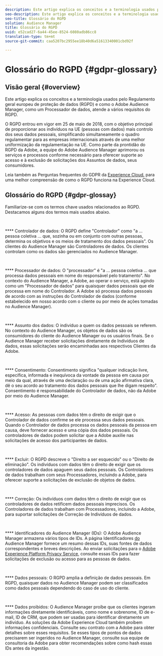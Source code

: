 ```yaml
---
description: Este artigo explica os conceitos e a terminologia usados pelo Regulamento geral europeu de proteção de dados (RGPD) e como o Adobe Audience Manager, como um Processador de dados, atende a vários requisitos do RGPD.
seo-description: Este artigo explica os conceitos e a terminologia usados pelo Regulamento geral europeu de proteção de dados (RGPD) e como o Adobe Audience Manager, como um Processador de dados, atende a vários requisitos do RGPD.
seo-title: Glossário do RGPD
solution: Audience Manager
title: Glossário do RGPD
uuid: e52cad27-6a44-45ee-8524-6080adb86cc8
translation-type: tm+mt
source-git-commit: caa5207bc2955ee18b40d6a51613340001cbd92f

---
```



# Glossário do RGPD {#gdpr-glossary}

## Visão geral {#overview}

Este artigo explica os conceitos e a terminologia usados pelo Regulamento geral europeu de proteção de dados (RGPD) e como o Adobe Audience Manager, como um Processador de dados, atende a vários requisitos do RGPD.

O RGPD entrou em vigor em 25 de maio de 2018, com o objetivo principal de proporcionar aos indivíduos na UE (pessoas com dados) mais controlo dos seus dados pessoais, simplificando simultaneamente o quadro regulamentar para as empresas internacionais através de uma melhor uniformização da regulamentação na UE. Como parte da prontidão do RGPD da Adobe, a equipe do Adobe Audience Manager aprimorou os serviços e processos conforme necessário para oferecer suporte ao acesso e à exclusão de solicitações dos Assuntos de dados, seus consumidores.

Leia também as Perguntas frequentes do GDPR da [Experience Cloud.](https://www.adobe.io/apis/cloudplatform/gdpr/docs/alldocs.html#!api-specification/markdown/narrative/gdpr/gdpr-faq.md) para uma melhor compreensão de como o RGPD funciona na Experience Cloud.

## Glossário do RGPD {#gdpr-glossay}

Familiarize-se com os termos chave usados relacionados ao RGPD. Destacamos alguns dos termos mais usados abaixo.

 

**** Controlador de dados: O RGPD define "Controlador" como "a ... pessoa coletiva ... que, sozinha ou em conjunto com outras pessoas, determina os objetivos e os meios de tratamento dos dados pessoais". Os clientes do Audience Manager são Controladores de dados. Os clientes controlam como os dados são gerenciados no Audience Manager.

 

**** Processador de dados: O "processador" é "a ... pessoa coletiva ... que processa dados pessoais em nome do responsável pelo tratamento". No contexto do Audience Manager, a Adobe, ao operar o serviço, está agindo como um "Processador de dados" para quaisquer dados pessoais que ele processa em nome do Controlador. A Adobe só processa dados pessoais de acordo com as instruções do Controlador de dados (conforme estabelecido em nosso acordo com o cliente ou por meio de ações tomadas no Audience Manager).

 

**** Assunto dos dados: O indivíduo a quem os dados pessoais se referem. No contexto do Audience Manager, os objetos de dados são os consumidores do cliente do Audience Manager ou os usuários finais. Se o Audience Manager receber solicitações diretamente de Indivíduos de dados, essas solicitações serão encaminhadas aos respectivos Clientes da Adobe.

 

**** Consentimento: Consentimento significa "qualquer indicação livre, específica, informada e inequívoca da vontade da pessoa em causa por meio da qual, através de uma declaração ou de uma ação afirmativa clara, dê o seu acordo ao tratamento dos dados pessoais que lhe digam respeito". Consentimento é responsabilidade do Controlador de dados, não da Adobe por meio do Audience Manager.

 

**** Acesso: As pessoas com dados têm o direito de exigir que o Controlador de dados confirme se ele processa seus dados pessoais. Quando o Controlador de dados processa os dados pessoais da pessoa em causa, deve fornecer acesso e uma cópia dos dados pessoais. Os controladores de dados podem solicitar que a Adobe auxilie nas solicitações de acesso dos participantes de dados.

 

**** Excluir: O RGPD descreve o "Direito a ser esquecido" ou o "Direito de eliminação". Os indivíduos com dados têm o direito de exigir que os controladores de dados apaguem seus dados pessoais. Os Controladores de dados trabalham com seus Processadores, incluindo a Adobe, para oferecer suporte a solicitações de exclusão de objetos de dados.

 

**** Correção: Os indivíduos com dados têm o direito de exigir que os controladores de dados retificem dados pessoais imprecisos. Os Controladores de dados trabalham com Processadores, incluindo a Adobe, para suportar solicitações de Correção de Indivíduos de dados.

 

**** Identificadores do Audience Manager (IDs): O Adobe Audience Manager armazena vários tipos de IDs. A página Identificadores [do](data-privacy-ids.md) Audience Manager fornece um resumo dessas IDs, suas fontes de dados correspondentes e breves descrições. Ao enviar solicitações para o [Adobe Experience Platform Privacy Service](https://www.adobe.io/apis/experienceplatform/home/services/privacy-service.html), consulte essas IDs para fazer solicitações de exclusão ou acesso para as pessoas de dados.

 

**** Dados pessoais: O RGPD amplia a definição de dados pessoais. Em RGPD, quaisquer dados no Audience Manager podem ser classificados como dados pessoais dependendo do caso de uso do cliente.

 

**** Dados proibidos: O Audience Manager proíbe que os clientes ingeram informações diretamente identificáveis, como nome e sobrenome, ID de e-mail, ID de CRM, que podem ser usadas para identificar diretamente um indivíduo. As soluções da Adobe Experience Cloud também proíbem informações confidenciais. Consulte seu contrato com a Adobe para obter detalhes sobre esses requisitos. Se esses tipos de pontos de dados precisarem ser ingeridos no Audience Manager, consulte sua equipe de consultoria da Adobe para obter recomendações sobre como hash essas IDs antes da ingestão.
